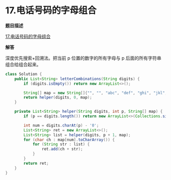 # 17.电话号码的字母组合

**题目描述**

[17.电话号码的字母组合](https://leetcode-cn.com/problems/letter-combinations-of-a-phone-number/)

**解答**

深度优先搜索+回溯法。把当前 p 位置的数字的所有字母与 p 后面的所有字符串组合给组合起来。

```java
class Solution {
    public List<String> letterCombinations(String digits) {
        if (digits.isEmpty()) return new ArrayList<>();

        String[] map = new String[]{"", "", "abc", "def", "ghi", "jkl", "mno", "pqrs", "tuv", "wxyz"};
        return helper(digits, 0, map);
    }

    private List<String> helper(String digits, int p, String[] map) {
        if (p == digits.length()) return new ArrayList<>(Collections.singletonList(""));

        int num = digits.charAt(p) - '0';
        List<String> ret = new ArrayList<>();
        List<String> list = helper(digits, p + 1, map);
        for (char ch : map[num].toCharArray()) {
            for (String str : list) {
                ret.add(ch + str);
            }
        }
        return ret;
    }
}
```